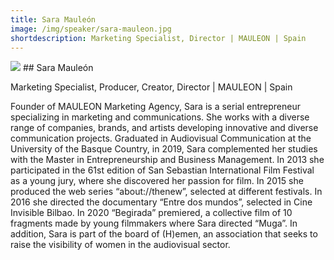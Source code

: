```yaml
---
title: Sara Mauleón
image: /img/speaker/sara-mauleon.jpg
shortdescription: Marketing Specialist, Director | MAULEON | Spain 
---
```

<img src="/img/speaker/sara-mauleon.jpg">
## Sara Mauleón

Marketing Specialist, Producer, Creator, Director | MAULEON | Spain 

Founder of MAULEON Marketing Agency, Sara is a serial entrepreneur specializing in marketing and communications. She works with a diverse range of companies, brands, and artists developing innovative and diverse communication projects. Graduated in Audiovisual Communication at the University of the Basque Country, in 2019, Sara complemented her studies with the Master in Entrepreneurship and Business Management. In 2013 she participated in the 61st edition of San Sebastian International Film Festival as a young jury, where she discovered her passion for film. In 2015 she produced the web series “about://thenew”, selected at different festivals. In 2016 she directed the documentary “Entre dos mundos”, selected in Cine Invisible Bilbao. In 2020 “Begirada” premiered, a collective film of 10 fragments made by young filmmakers where Sara directed “Muga”. In addition, Sara is part of the board of (H)emen, an association that seeks to raise the visibility of women in the audiovisual sector.




